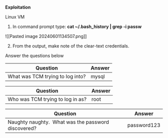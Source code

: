 **Exploitation**

Linux VM

1. In command prompt type: **cat ~/.bash_history | grep -i passw**

![[Pasted image 20240601134507.png]]


2. From the output, make note of the clear-text credentials.



Answer the questions below

| Question                         | Answer |
| -------------------------------- | ------ |
| What was TCM trying to log into? | mysql  |

| Question                         | Answer |
| -------------------------------- | ------ |
| Who was TCM trying to log in as? | root   |

| Question                                            | Answer      |
| --------------------------------------------------- | ----------- |
| Naughty naughty.  What was the password discovered? | password123 |
